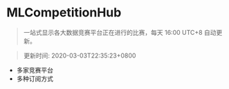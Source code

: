 # MLCompetitionHub

> 一站式显示各大数据竞赛平台正在进行的比赛，每天 16:00 UTC+8 自动更新。
  
> 更新时间: 2020-03-03T22:35:23+0800 

* 多家竞赛平台
* 多种订阅方式